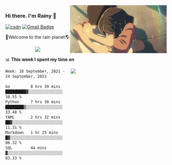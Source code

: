 <img  align='right' height="150" src="https://github.com/LikeRainDay/LikeRainDay/blob/master/pic/img_rain_1.gif?raw=true">



### Hi there. I'm Rainy :lemon:

[![csdn](https://img.shields.io/badge/-csdn-c14438?style=flat-square&logo=c&logoColor=white)](https://blog.csdn.net/qq_15807167)
[![Gmail Badge](https://img.shields.io/badge/-gmail-c14438?style=flat-square&logo=Gmail&logoColor=white&link=mailto:houshuai0816@gmail.com)](mailto:houshuai0816@gmail.com)

🚀Welcome to the rain planet🌎

<center>
<img align='center'  src="https://source.unsplash.com/random/1200x600">
</center>

📊 **This week I spent my time on**

<img align='right'   width="300" src="https://github-readme-stats.vercel.app/api?username=LikeRainDay&show_icons=true&title_color=fff&icon_color=79ff97&text_color=9f9f9f&bg_color=151515">

<!--START_SECTION:waka-->
```text
Week: 18 September, 2021 - 24 September, 2021

Go         8 hrs 39 mins   █████████▓░░░░░░░░░░░░░░░   38.55 % 
Python     7 hrs 30 mins   ████████▒░░░░░░░░░░░░░░░░   33.48 % 
YAML       2 hrs 32 mins   ██▓░░░░░░░░░░░░░░░░░░░░░░   11.31 % 
Markdown   1 hr 25 mins    █▓░░░░░░░░░░░░░░░░░░░░░░░   06.32 % 
SQL        44 mins         ▓░░░░░░░░░░░░░░░░░░░░░░░░   03.33 % 
```
<!--END_SECTION:waka-->
